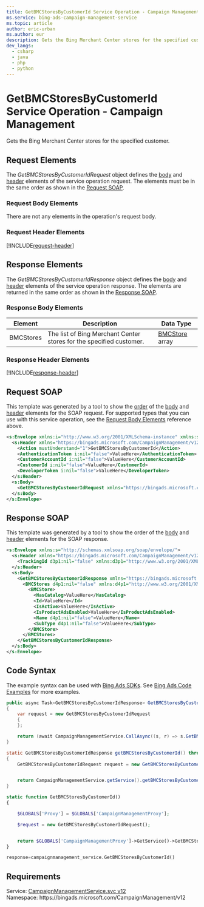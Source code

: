 ```yaml
---
title: GetBMCStoresByCustomerId Service Operation - Campaign Management
ms.service: bing-ads-campaign-management-service
ms.topic: article
author: eric-urban
ms.author: eur
description: Gets the Bing Merchant Center stores for the specified customer.
dev_langs: 
  - csharp
  - java
  - php
  - python
---
```

# GetBMCStoresByCustomerId Service Operation - Campaign Management
Gets the Bing Merchant Center stores for the specified customer.

## <a name="request"></a>Request Elements
The *GetBMCStoresByCustomerIdRequest* object defines the [body](#request-body) and [header](#request-header) elements of the service operation request. The elements must be in the same order as shown in the [Request SOAP](#request-soap). 

### <a name="request-body"></a>Request Body Elements
There are not any elements in the operation's request body.

### <a name="request-header"></a>Request Header Elements
[!INCLUDE[request-header](./includes/request-header.md)]

## <a name="response"></a>Response Elements
The *GetBMCStoresByCustomerIdResponse* object defines the [body](#response-body) and [header](#response-header) elements of the service operation response. The elements are returned in the same order as shown in the [Response SOAP](#response-soap).

### <a name="response-body"></a>Response Body Elements


|Element|Description|Data Type|
|-----------|---------------|-------------|
|<a name="bmcstores"></a>BMCStores|The list of Bing Merchant Center stores for the specified customer.|[BMCStore](bmcstore.md) array|

### <a name="response-header"></a>Response Header Elements
[!INCLUDE[response-header](./includes/response-header.md)]

## <a name="request-soap"></a>Request SOAP
This template was generated by a tool to show the [order](../guides/services-protocol.md#element-order) of the [body](#request-body) and [header](#request-header) elements for the SOAP request. For supported types that you can use with this service operation, see the [Request Body Elements](#request-header) reference above.

```xml
<s:Envelope xmlns:i="http://www.w3.org/2001/XMLSchema-instance" xmlns:s="http://schemas.xmlsoap.org/soap/envelope/">
  <s:Header xmlns="https://bingads.microsoft.com/CampaignManagement/v12">
    <Action mustUnderstand="1">GetBMCStoresByCustomerId</Action>
    <AuthenticationToken i:nil="false">ValueHere</AuthenticationToken>
    <CustomerAccountId i:nil="false">ValueHere</CustomerAccountId>
    <CustomerId i:nil="false">ValueHere</CustomerId>
    <DeveloperToken i:nil="false">ValueHere</DeveloperToken>
  </s:Header>
  <s:Body>
    <GetBMCStoresByCustomerIdRequest xmlns="https://bingads.microsoft.com/CampaignManagement/v12" />
  </s:Body>
</s:Envelope>
```

## <a name="response-soap"></a>Response SOAP
This template was generated by a tool to show the order of the [body](#response-body) and [header](#response-header) elements for the SOAP response.

```xml
<s:Envelope xmlns:s="http://schemas.xmlsoap.org/soap/envelope/">
  <s:Header xmlns="https://bingads.microsoft.com/CampaignManagement/v12">
    <TrackingId d3p1:nil="false" xmlns:d3p1="http://www.w3.org/2001/XMLSchema-instance">ValueHere</TrackingId>
  </s:Header>
  <s:Body>
    <GetBMCStoresByCustomerIdResponse xmlns="https://bingads.microsoft.com/CampaignManagement/v12">
      <BMCStores d4p1:nil="false" xmlns:d4p1="http://www.w3.org/2001/XMLSchema-instance">
        <BMCStore>
          <HasCatalog>ValueHere</HasCatalog>
          <Id>ValueHere</Id>
          <IsActive>ValueHere</IsActive>
          <IsProductAdsEnabled>ValueHere</IsProductAdsEnabled>
          <Name d4p1:nil="false">ValueHere</Name>
          <SubType d4p1:nil="false">ValueHere</SubType>
        </BMCStore>
      </BMCStores>
    </GetBMCStoresByCustomerIdResponse>
  </s:Body>
</s:Envelope>
```

## <a name="example"></a>Code Syntax
The example syntax can be used with [Bing Ads SDKs](../guides/client-libraries.md). See [Bing Ads Code Examples](../guides/code-examples.md) for more examples.
```csharp
public async Task<GetBMCStoresByCustomerIdResponse> GetBMCStoresByCustomerIdAsync()
{
    var request = new GetBMCStoresByCustomerIdRequest
    {
    };

    return (await CampaignManagementService.CallAsync((s, r) => s.GetBMCStoresByCustomerIdAsync(r), request));
}
```
```java
static GetBMCStoresByCustomerIdResponse getBMCStoresByCustomerId() throws RemoteException, Exception
{
    GetBMCStoresByCustomerIdRequest request = new GetBMCStoresByCustomerIdRequest();


    return CampaignManagementService.getService().getBMCStoresByCustomerId(request);
}
```
```php
static function GetBMCStoresByCustomerId()
{

    $GLOBALS['Proxy'] = $GLOBALS['CampaignManagementProxy'];

    $request = new GetBMCStoresByCustomerIdRequest();


    return $GLOBALS['CampaignManagementProxy']->GetService()->GetBMCStoresByCustomerId($request);
}
```
```python
response=campaignmanagement_service.GetBMCStoresByCustomerId()
```

## Requirements
Service: [CampaignManagementService.svc v12](https://campaign.api.bingads.microsoft.com/Api/Advertiser/CampaignManagement/v12/CampaignManagementService.svc)  
Namespace: https\://bingads.microsoft.com/CampaignManagement/v12  

